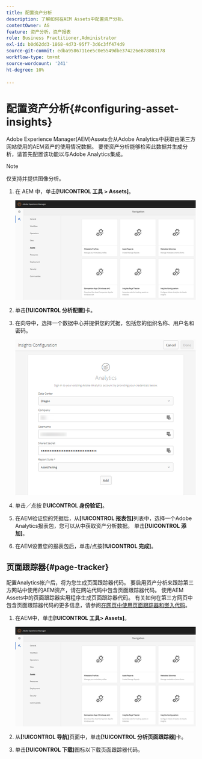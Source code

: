```yaml
---
title: 配置资产分析
description: 了解如何在AEM Assets中配置资产分析。
contentOwner: AG
feature: 资产分析，资产报表
role: Business Practitioner,Administrator
exl-id: b0d62dd3-1868-4d73-95f7-3d6c3ff474d9
source-git-commit: edba9586711ee5c0e5549dbe374226e878803178
workflow-type: tm+mt
source-wordcount: '241'
ht-degree: 10%

---
```


# 配置资产分析{#configuring-asset-insights}

Adobe Experience Manager(AEM)Assets会从Adobe Analytics中获取由第三方网站使用的AEM资产的使用情况数据。 要使资产分析能够检索此数据并生成分析，请首先配置该功能以与Adobe Analytics集成。

>[!NOTE]
>
>仅支持并提供图像分析。

1. 在 AEM 中，单击&#x200B;**[!UICONTROL 工具 > Assets]**。

   ![chlimage_1-210](assets/chlimage_1-210.png)

1. 单击&#x200B;**[!UICONTROL 分析配置]**&#x200B;卡。
1. 在向导中，选择一个数据中心并提供您的凭据，包括您的组织名称、用户名和密码。

   ![chlimage_1-211](assets/insights_config2.png)

1. 单击／点按 **[!UICONTROL 身份验证]**。
1. 在AEM验证您的凭据后，从&#x200B;**[!UICONTROL 报表包]**&#x200B;列表中，选择一个Adobe Analytics报表包，您可以从中获取资产分析数据。 单击&#x200B;**[!UICONTROL 添加]**。
1. 在AEM设置您的报表包后，单击/点按&#x200B;**[!UICONTROL 完成]**。

## 页面跟踪器{#page-tracker}

配置Analytics帐户后，将为您生成页面跟踪器代码。 要启用资产分析来跟踪第三方网站中使用的AEM资产，请在网站代码中包含页面跟踪器代码。 使用AEM Assets中的页面跟踪器实用程序生成页面跟踪器代码。 有关如何在第三方网页中包含页面跟踪器代码的更多信息，请参阅[在网页中使用页面跟踪器和嵌入代码](touch-ui-using-page-tracker.md)。

1. 在AEM中，单击&#x200B;**[!UICONTROL 工具> Assets]**。

   ![chlimage_1-214](assets/chlimage_1-214.png)

1. 从&#x200B;**[!UICONTROL 导航]**&#x200B;页面中，单击&#x200B;**[!UICONTROL 分析页面跟踪器]**&#x200B;卡。
1. 单击&#x200B;**[!UICONTROL 下载]**&#x200B;图标以下载页面跟踪器代码。
